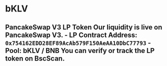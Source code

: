 # bKLV
## PancakeSwap V3 LP Token  Our liquidity is live on PancakeSwap V3.  - **LP Contract Address:** `0x754162EDD28EF89AcAb579F150AeAA10DbC77793` - **Pool:** bKLV / BNB  You can verify or track the LP token on BscScan.
